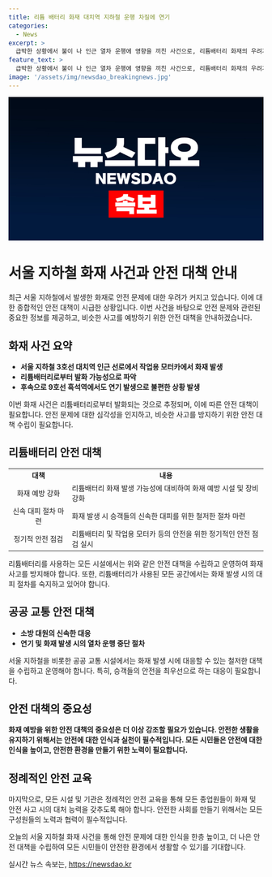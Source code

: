 ```yaml
---
title: 리튬 배터리 화재 대치역 지하철 운행 차질에 연기
categories:
  - News
excerpt: >
  급박한 상황에서 불이 나 인근 열차 운행에 영향을 끼친 사건으로, 리튬배터리 화재의 우려가 재차 대두되었습니다. 상황을 진화시키기 위해 소방대원들의 노력이 계속되었고, 전문가들은 이에 대한 신속한 대응과 대피의 중요성을 강조했습니다. 이에 더해 흑석역에서도 원인을 알 수 없는 연기로 인한 불편이 있었으며, 시민들은 열차의 무정차 통과로 인해 불편을 겪었습니다.
feature_text: >
  급박한 상황에서 불이 나 인근 열차 운행에 영향을 끼친 사건으로, 리튬배터리 화재의 우려가 재차 대두되었습니다. 상황을 진화시키기 위해 소방대원들의 노력이 계속되었고, 전문가들은 이에 대한 신속한 대응과 대피의 중요성을 강조했습니다. 이에 더해 흑석역에서도 원인을 알 수 없는 연기로 인한 불편이 있었으며, 시민들은 열차의 무정차 통과로 인해 불편을 겪었습니다.
image: '/assets/img/newsdao_breakingnews.jpg'
---
```


<p><img src="/assets/img/newsdao_breakingnews.jpg" alt="flaretime 속보" /></p>

<h1>서울 지하철 화재 사건과 안전 대책 안내</h1>

<p data-ke-size="size16">최근 서울 지하철에서 발생한 화재로 안전 문제에 대한 우려가 커지고 있습니다. 이에 대한 종합적인 안전 대책이 시급한 상황입니다. 이번 사건을 바탕으로 안전 문제와 관련된 중요한 정보를 제공하고, 비슷한 사고를 예방하기 위한 안전 대책을 안내하겠습니다.</p>

<h2>화재 사건 요약</h2>

<ul>
<li><b>서울 지하철 3호선 대치역 인근 선로에서 작업용 모터카에서 화재 발생</b></li>
<li><b>리튬배터리로부터 발화 가능성으로 파악</b></li>
<li><b>후속으로 9호선 흑석역에서도 연기 발생으로 불편한 상황 발생</b></li>
</ul>

<p data-ke-size="size16">이번 화재 사건은 리튬배터리로부터 발화되는 것으로 추정되며, 이에 따른 안전 대책이 필요합니다. 안전 문제에 대한 심각성을 인지하고, 비슷한 사고를 방지하기 위한 안전 대책 수립이 필요합니다.</p>

<h2>리튬배터리 안전 대책</h2>

<table>
  <tr>
    <td style="text-align: center; height: 17px;"><b>대책</b></td>
    <td style="text-align: center; height: 17px;"><b>내용</b></td>
  </tr>
  <tr>
    <td style="text-align: center; height: 17px;">화재 예방 강화</td>
    <td>리튬배터리 화재 발생 가능성에 대비하여 화재 예방 시설 및 장비 강화</td>
  </tr>
  <tr>
    <td style="text-align: center; height: 17px;">신속 대피 절차 마련</td>
    <td>화재 발생 시 승객들의 신속한 대피를 위한 철저한 절차 마련</td>
  </tr>
  <tr>
    <td style="text-align: center; height: 17px;">정기적 안전 점검</td>
    <td>리튬배터리 및 작업용 모터카 등의 안전을 위한 정기적인 안전 점검 실시</td>
  </tr>
</table>

<p data-ke-size="size16">리튬배터리를 사용하는 모든 시설에서는 위와 같은 안전 대책을 수립하고 운영하여 화재 사고를 방지해야 합니다. 또한, 리튬배터리가 사용된 모든 공간에서는 화재 발생 시의 대피 절차를 숙지하고 있어야 합니다.</p>

<h2>공공 교통 안전 대책</h2>

<ul>
<li><b>소방 대원의 신속한 대응</b></li>
<li><b>연기 및 화재 발생 시의 열차 운행 중단 절차</b></li>
</ul>

<p data-ke-size="size16">서울 지하철을 비롯한 공공 교통 시설에서는 화재 발생 시에 대응할 수 있는 철저한 대책을 수립하고 운영해야 합니다. 특히, 승객들의 안전을 최우선으로 하는 대응이 필요합니다.</p>

<h2>안전 대책의 중요성</h2>

<p data-ke-size="size16"><b>화재 예방을 위한 안전 대책의 중요성은 더 이상 강조할 필요가 있습니다. 안전한 생활을 유지하기 위해서는 안전에 대한 인식과 실천이 필수적입니다. 모든 시민들은 안전에 대한 인식을 높이고, 안전한 환경을 만들기 위한 노력이 필요합니다.</b></p>

<h2>정례적인 안전 교육</h2>

<p data-ke-size="size16">마지막으로, 모든 시설 및 기관은 정례적인 안전 교육을 통해 모든 종업원들이 화재 및 안전 사고 시의 대처 능력을 갖추도록 해야 합니다. 안전한 사회를 만들기 위해서는 모든 구성원들의 노력과 협력이 필수적입니다.</p>

<p data-ke-size="size16">오늘의 서울 지하철 화재 사건을 통해 안전 문제에 대한 인식을 한층 높이고, 더 나은 안전 대책을 수립하여 모든 시민들이 안전한 환경에서 생활할 수 있기를 기대합니다.</p>
실시간 뉴스 속보는, <a href="https://newsdao.kr" rel="dofollow">https://newsdao.kr</a>


